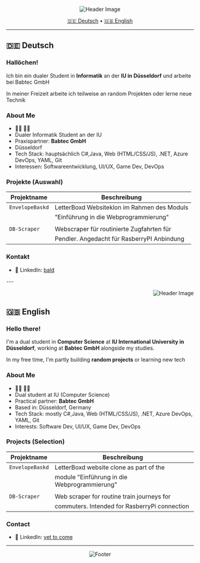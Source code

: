 <!-- Header -->
<p align="center">
  <img src= "https://media4.giphy.com/media/v1.Y2lkPTc5MGI3NjExeGxmNjcxYzNyNWh3ODdzdGVndm94dDl1NWFhYWpjd2x0YW93a2QwMCZlcD12MV9pbnRlcm5hbF9naWZfYnlfaWQmY3Q9Zw/kjETcOXKdbYLS/giphy.gif" alt="Header Image" />
</p>

<p align="center">
  <a href="#de">🇩🇪 Deutsch</a> • <a href="#en">🇬🇧 English</a>
</p>

---

## 🇩🇪 Deutsch <a id="de"></a>

###  Hallöchen!

Ich bin ein dualer Student in **Informatik** an der **IU in Düsseldorf** und arbeite bei Babtec GmbH

In meiner Freizeit arbeite ich teilweise an random Projekten oder lerne neue Technik

### About Me

- 🏳️‍🌈 🚩🏴
-  Dualer Informatik Student an der IU
-  Praxispartner: **Babtec GmbH**
-  Düsseldorf
-  Tech Stack: hauptsächlich C#,Java, Web (HTML/CSS/JS), .NET, Azure DevOps, YAML, Git
-  Interessen: Softwareentwicklung, UI/UX, Game Dev, DevOps


### Projekte (Auswahl)

| Projektname        | Beschreibung                                  |
|--------------------|-----------------------------------------------|
| `EnvelopeBaskd`    | LetterBoxd Websiteklon im Rahmen des Moduls   |
|                    |  "Einführung in die Webprogrammierung"        |
|                    |                                               |
| `DB-Scraper`       | Webscraper für routinierte Zugfahrten für     |
|                    | Pendler. Angedacht für RasberryPI Anbindung   |


### Kontakt

- 📯 LinkedIn: [bald](https://linkedin.com/in/placeholder)

--- <p align="right">
  <img src="https://media3.giphy.com/media/v1.Y2lkPTc5MGI3NjExOWt0dm56ZW5oMG95bWFpejExNzJ2c3ptdWJlc3BqaHA5bGtjdWxvZyZlcD12MV9pbnRlcm5hbF9naWZfYnlfaWQmY3Q9cw/Tj9MTUMTYNCGurm7Hq/giphy.gif" alt="Header Image" />
</p>

## 🇬🇧 English <a id="en"></a>

###  Hello there!

I'm a dual student in **Computer Science** at **IU International University in Düsseldorf**, working at **Babtec GmbH** alongside my studies.

In my free time, I'm partly building **random projects** or learning new tech

### About Me

- 🏳️‍🌈 🚩🏴
-  Dual student at IU (Computer Science)
-  Practical partner: **Babtec GmbH**
-  Based in: Düsseldorf, Germany
-  Tech Stack: mostly C#,Java, Web (HTML/CSS/JS), .NET, Azure DevOps, YAML, Git
-  Interests: Software Dev, UI/UX, Game Dev, DevOps

### Projects (Selection)

| Projektname        | Beschreibung                                  |
|--------------------|-----------------------------------------------|
| `EnvelopeBaskd`    | LetterBoxd website clone as part of the       |
|                    |  module "Einführung in die Webprogrammierung" |
|                    |                                               |
| `DB-Scraper`       | Web scraper for routine train journeys for    |
|                    | commuters. Intended for RasberryPi connection |


### Contact

- 📯 LinkedIn: [yet to come](https://linkedin.com/in/placeholder)

---

<p align="center">
  <img src="https://media4.giphy.com/media/v1.Y2lkPTc5MGI3NjExa3pnbG51dXZkcjNwMjNncTR6MGVuaGE3NmNrZjA4YWduMHo4eDBmNiZlcD12MV9pbnRlcm5hbF9naWZfYnlfaWQmY3Q9Zw/GcntJ8502JIXIqp7u9/giphy.gif" alt="Footer" />
</p>
